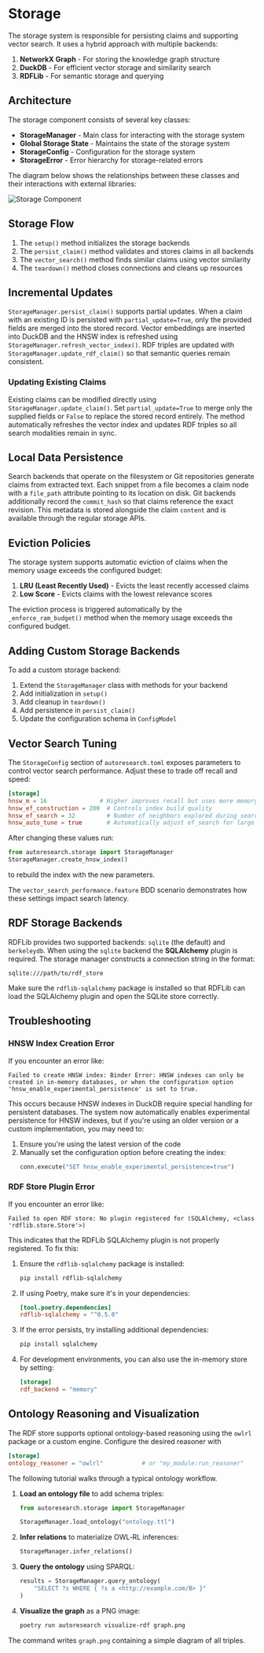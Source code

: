 # Storage

The storage system is responsible for persisting claims and supporting vector search. It uses a hybrid approach with multiple backends:

1. **NetworkX Graph** - For storing the knowledge graph structure
2. **DuckDB** - For efficient vector storage and similarity search
3. **RDFLib** - For semantic storage and querying

## Architecture

The storage component consists of several key classes:

- **StorageManager** - Main class for interacting with the storage system
- **Global Storage State** - Maintains the state of the storage system
- **StorageConfig** - Configuration for the storage system
- **StorageError** - Error hierarchy for storage-related errors

The diagram below shows the relationships between these classes and their interactions with external libraries:

![Storage Component](diagrams/storage.png)

## Storage Flow

1. The `setup()` method initializes the storage backends
2. The `persist_claim()` method validates and stores claims in all backends
3. The `vector_search()` method finds similar claims using vector similarity
4. The `teardown()` method closes connections and cleans up resources

## Incremental Updates

`StorageManager.persist_claim()` supports partial updates. When a claim with an
existing ID is persisted with `partial_update=True`, only the provided fields are
merged into the stored record. Vector embeddings are inserted into DuckDB and
the HNSW index is refreshed using `StorageManager.refresh_vector_index()`. RDF
triples are updated with `StorageManager.update_rdf_claim()` so that semantic
queries remain consistent.

### Updating Existing Claims

Existing claims can be modified directly using `StorageManager.update_claim()`.
Set `partial_update=True` to merge only the supplied fields or `False` to
replace the stored record entirely. The method automatically refreshes the
vector index and updates RDF triples so all search modalities remain in sync.

## Local Data Persistence

Search backends that operate on the filesystem or Git repositories generate
claims from extracted text. Each snippet from a file becomes a claim node with a
`file_path` attribute pointing to its location on disk. Git backends additionally
record the `commit_hash` so that claims reference the exact revision. This
metadata is stored alongside the claim `content` and is available through the
regular storage APIs.

## Eviction Policies

The storage system supports automatic eviction of claims when the memory usage exceeds the configured budget:

1. **LRU (Least Recently Used)** - Evicts the least recently accessed claims
2. **Low Score** - Evicts claims with the lowest relevance scores

The eviction process is triggered automatically by the `_enforce_ram_budget()` method when the memory usage exceeds the configured budget.

## Adding Custom Storage Backends

To add a custom storage backend:

1. Extend the `StorageManager` class with methods for your backend
2. Add initialization in `setup()`
3. Add cleanup in `teardown()`
4. Add persistence in `persist_claim()`
5. Update the configuration schema in `ConfigModel`

## Vector Search Tuning

The `StorageConfig` section of `autoresearch.toml` exposes parameters to
control vector search performance.  Adjust these to trade off recall and
speed:

```toml
[storage]
hnsw_m = 16               # Higher improves recall but uses more memory
hnsw_ef_construction = 200  # Controls index build quality
hnsw_ef_search = 32         # Number of neighbors explored during search
hnsw_auto_tune = true       # Automatically adjust ef_search for large indexes
```

After changing these values run:

```python
from autoresearch.storage import StorageManager
StorageManager.create_hnsw_index()
```

to rebuild the index with the new parameters.

The `vector_search_performance.feature` BDD scenario demonstrates how these
settings impact search latency.

## RDF Storage Backends

RDFLib provides two supported backends: `sqlite` (the default) and `berkeleydb`.
When using the `sqlite` backend the **SQLAlchemy** plugin is required. The
storage manager constructs a connection string in the format:

```text
sqlite:///path/to/rdf_store
```

Make sure the `rdflib-sqlalchemy` package is installed so that RDFLib can load
the SQLAlchemy plugin and open the SQLite store correctly.

## Troubleshooting

### HNSW Index Creation Error

If you encounter an error like:

```
Failed to create HNSW index: Binder Error: HNSW indexes can only be created in in-memory databases, or when the configuration option 'hnsw_enable_experimental_persistence' is set to true.
```

This occurs because HNSW indexes in DuckDB require special handling for persistent databases. The system now automatically enables experimental persistence for HNSW indexes, but if you're using an older version or a custom implementation, you may need to:

1. Ensure you're using the latest version of the code
2. Manually set the configuration option before creating the index:
   ```python
   conn.execute("SET hnsw_enable_experimental_persistence=true")
   ```

### RDF Store Plugin Error

If you encounter an error like:

```
Failed to open RDF store: No plugin registered for (SQLAlchemy, <class 'rdflib.store.Store'>)
```

This indicates that the RDFLib SQLAlchemy plugin is not properly registered. To fix this:

1. Ensure the `rdflib-sqlalchemy` package is installed:
   ```bash
   pip install rdflib-sqlalchemy
   ```

2. If using Poetry, make sure it's in your dependencies:
   ```toml
   [tool.poetry.dependencies]
   rdflib-sqlalchemy = "^0.5.0"
   ```

3. If the error persists, try installing additional dependencies:
   ```bash
   pip install sqlalchemy
   ```

4. For development environments, you can also use the in-memory store by setting:
   ```toml
   [storage]
   rdf_backend = "memory"
   ```

## Ontology Reasoning and Visualization

The RDF store supports optional ontology-based reasoning using the
`owlrl` package or a custom engine. Configure the desired reasoner with

```toml
[storage]
ontology_reasoner = "owlrl"           # or "my_module:run_reasoner"
```

The following tutorial walks through a typical ontology workflow.

1. **Load an ontology file** to add schema triples:

   ```python
   from autoresearch.storage import StorageManager

   StorageManager.load_ontology("ontology.ttl")
   ```

2. **Infer relations** to materialize OWL‑RL inferences:

   ```python
   StorageManager.infer_relations()
   ```

3. **Query the ontology** using SPARQL:

   ```python
   results = StorageManager.query_ontology(
       "SELECT ?s WHERE { ?s a <http://example.com/B> }"
   )
   ```

4. **Visualize the graph** as a PNG image:

   ```bash
   poetry run autoresearch visualize-rdf graph.png
   ```

The command writes `graph.png` containing a simple diagram of all triples.
